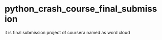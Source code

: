 # python_crash_course_final_submission
it is final submission project of coursera named as word cloud
